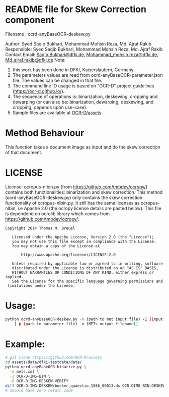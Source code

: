# README file for Skew Correction component

Filename : ocrd-anyBaseOCR-deskew.py

Author: Syed Saqib Bukhari, Mohammad Mohsin Reza, Md. Ajraf Rakib
Responsible: Syed Saqib Bukhari, Mohammad Mohsin Reza, Md. Ajraf Rakib
Contact Email: Saqib.Bukhari@dfki.de, Mohammad_mohsin.reza@dfki.de, Md_ajraf.rakib@dfki.de
Note:
1. this work has been done in DFKI, Kaiserslautern, Germany.
2. The parameters values are read from ocrd-anyBaseOCR-parameter.json file. The values can be changed in that file.
3. The command line IO usage is based on "OCR-D" project guidelines (https://ocr-d.github.io/).
4. The sequence of operations is: binarization, deskewing, cropping and dewarping (or can also be: binarization, dewarping, deskewing, and cropping; depends upon use-case).
5. Sample files are available at [OCR-D/assets](https://github.com/OCR-D/ocrd-assets/tree/master/data/dfki-testdata)

# Method Behaviour

This function takes a document image as input and do the skew correction of that document.

# LICENSE

 License: ocropus-nlbin.py (from https://github.com/tmbdev/ocropy/) contains both functionalities: binarization and skew correction. This method (ocrd-anyBaseOCR-deskew.py) only contains the skew correction functionality of ocropus-nlbin.py. It still has the same licenses as ocropus-nlbin, i.e Apache 2.0 (the ocropy license details are pasted below).
 This file is dependend on ocrolib library which comes from https://github.com/tmbdev/ocropy/.

```
Copyright 2014 Thomas M. Breuel

   Licensed under the Apache License, Version 2.0 (the "License");
   you may not use this file except in compliance with the License.
   You may obtain a copy of the License at

       http://www.apache.org/licenses/LICENSE-2.0

   Unless required by applicable law or agreed to in writing, software
   distributed under the License is distributed on an "AS IS" BASIS,
   WITHOUT WARRANTIES OR CONDITIONS OF ANY KIND, either express or implied.
   See the License for the specific language governing permissions and
 limitations under the License.
```

# Usage:

```sh
python ocrd-anyBaseOCR-deskew.py -m (path to met input file) -I (Input group name) -O (Output group name) -w (Working directory)
	[-p (path to parameter file) -o (METs output filename)]
```

# Example:

```sh
# git clone https://github.com/OCR-D/assets
cd assets/data/dfki-testdata/data/
python ocrd-anyBaseOCR-binarize.py \
  -m mets.xml \
  -I OCR-D-IMG-BIN \
  -O OCR-D-IMG-DESKEW-VERIFY
diff OCR-D-IMG-DESKEW/becker_quaestio_1586_00013.ds OCR-DIMG-BIN-DESKEW-VERIFY/becker_quaestio_1586_00013.ds
# should have zero return code
```
